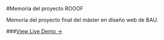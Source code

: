 #Memoria del proyecto ROOOF

Memoria del proyecto final del máster en diseño web de BAU.


###[View Live Demo &rarr;](http://rooof-project.github.io/memoria)


